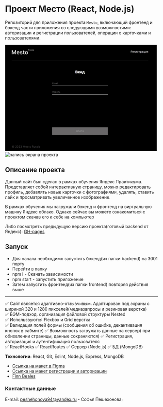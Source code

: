 # Проект Место (React, Node.js)
Репозиторий для приложения проекта `Mesto`, включающий фронтенд и бэкенд части приложения со следующими возможностями: авторизации и регистрации пользователей, операции с карточками и пользователями. 

<div align="left">
    <img src="https://github.com/sofiapeshekhonova/react-mesto-auth/blob/main/src/images/login.gif?raw=true" width="500" height="350" alt="запись экрана проекта">
    <img src="https://github.com/sofiapeshekhonova/mesto-react/blob/main/src/images/gif.gif?raw=true" width="500" height="350" alt="запись экрана проекта">
</div>

## Описание проекта
Данный сайт был сделан в рамках обучения Яндекс.Практикума. Представляет собой интерактивную страницу, можно редактировать профиль, добавлять новые карточки с фотографиями, удалять, ставить лайк и просматривать увеличенное изображение.

В рамках обучения мы загружали бэкенд и фронтенд на виртуальную машину Яндекс облако. Однако сейчас вы можете ознакомиться с проектом скачав его к себе на компьютер

Либо посмотреть предыдущую версию проекта(готовый backend от Яндекс): [GH-pages](https://sofiapeshekhonova.github.io/react-mesto-auth/)

 ## Запуск
 - Для начала необходимо запустить бэкенд(из папки backend) на 3001 порту
 - Перейти в папку
 - npm i - Скачать зависимости
 - npm start - запустить приложение
 - Затем запустить фронтенд(из папки frontend) повторяя действия выше

***
 ✅ Сайт является адаптивно-отзывчивым. Адаптирован под экраны с шириной 320 и 1280 пикселей(медиазапросы и резиновая верстка)  
 ✅ БЭМ-подход. организация файловой структуры Nested  
 ✅ Использвуются Flexbox и Grid верстка  
 ✅ Валидация полей формы (сообщения об ошибке, декактивация кнопок в сабмите)
 ✅ Возможность загружать данные на сервер( при обновлении страницы, данные сохраняются)
 ✅ Регистрация, авторизация и аутентификация пользователя  
 ✅ ReactHooks 
 ✅ ReactRoutes
 ✅ Сервер (Node.js)
 ✅ БД (MongoDB)
 
**Технологии:** React, Git, Eslint, Node.js, Express, MongoDB


* [Ссылка на макет в Figma](https://www.figma.com/file/2cn9N9jSkmxD84oJik7xL7/JavaScript.-Sprint-4?node-id=0%3A1)
* [Ссылка на макет регистрации и авторизации](https://www.figma.com/file/5H3gsn5lIGPwzBPby9jAOo/Sprint-14-RU?node-id=0%3A1)
* [Finn Beales](https://www.madebyfinn.com/)

### Контактные данные
E-mail: peshehonova94@yandex.ru - Софья Пешехонова;
